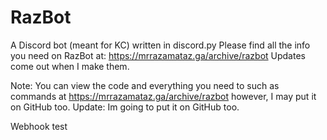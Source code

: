 # RazBot
A Discord bot (meant for KC) written in discord.py
Please find all the info you need on RazBot at: https://mrrazamataz.ga/archive/razbot
Updates come out when I make them.
 
Note: You can view the code and everything you need to such as commands at https://mrrazamataz.ga/archive/razbot however, I may put it on GitHub too.
Update: Im going to put it on GitHub too.

Webhook test
